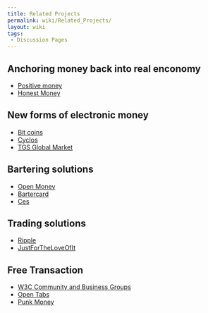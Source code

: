 ```yaml
---
title: Related Projects
permalink: wiki/Related_Projects/
layout: wiki
tags:
 - Discussion Pages
---
```


Anchoring money back into real enconomy
---------------------------------------

-   [Positive money](http://www.positivemoney.org.uk/)
-   [Honest Money](http://honestmoney.org/)

New forms of electronic money
-----------------------------

-   [Bit coins](http://bitcoin.org)
-   [Cyclos](http://www.project.cyclos.org/)
-   [TGS Global
    Market](http://wiki.theglobalsquare.org/wiki/Global_Market)

Bartering solutions
-------------------

-   [Open Money](http://www.openmoney.org/)
-   [Bartercard](http://bartercard.com)
-   [Ces](http://ces.org.za/)

Trading solutions
-----------------

-   [Ripple](http://ripple-project.org/)
-   [JustForTheLoveOfIt](http://justfortheloveofit.org/)

Free Transaction
----------------

-   [W3C Community and Business
    Groups](http://www.w3.org/community/community-io/)
-   [Open Tabs](http://opentabs.net/)
-   [Punk Money](http://www.punkmoney.org/)

